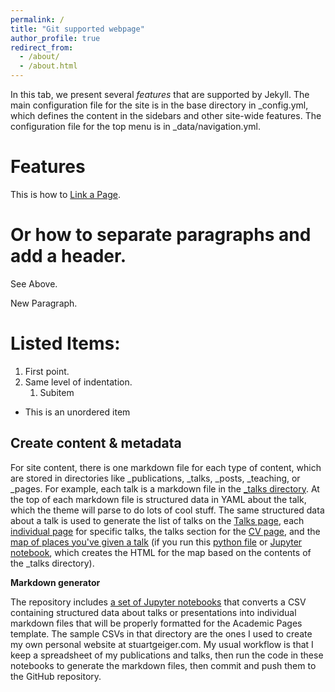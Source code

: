 ```yaml
---
permalink: /
title: "Git supported webpage"
author_profile: true
redirect_from: 
  - /about/
  - /about.html
---
```


In this tab, we present several _features_ that are supported by Jekyll. The main configuration file for the site is in the base directory in _config.yml, which defines the content in the sidebars and other site-wide features. The configuration file for the top menu is in _data/navigation.yml.

Features
====
This is how to [Link a Page](https://www.math.cit.tum.de/math/forschung/gruppen/statistics/people/). 

Or how to separate paragraphs and add a header.
======
See Above. 

New Paragraph.

Listed Items:
======
1. First point. 
1. Same level of indentation. 
	1. Subitem
	
* This is an unordered item


Create content & metadata
------
For site content, there is one markdown file for each type of content, which are stored in directories like _publications, _talks, _posts, _teaching, or _pages. For example, each talk is a markdown file in the [_talks directory](https://github.com/academicpages/academicpages.github.io/tree/master/_talks). At the top of each markdown file is structured data in YAML about the talk, which the theme will parse to do lots of cool stuff. The same structured data about a talk is used to generate the list of talks on the [Talks page](https://academicpages.github.io/talks), each [individual page](https://academicpages.github.io/talks/2012-03-01-talk-1) for specific talks, the talks section for the [CV page](https://academicpages.github.io/cv), and the [map of places you've given a talk](https://academicpages.github.io/talkmap.html) (if you run this [python file](https://github.com/academicpages/academicpages.github.io/blob/master/talkmap.py) or [Jupyter notebook](https://github.com/academicpages/academicpages.github.io/blob/master/talkmap.ipynb), which creates the HTML for the map based on the contents of the _talks directory).

**Markdown generator**

The repository includes [a set of Jupyter notebooks](https://github.com/academicpages/academicpages.github.io/tree/master/markdown_generator
) that converts a CSV containing structured data about talks or presentations into individual markdown files that will be properly formatted for the Academic Pages template. The sample CSVs in that directory are the ones I used to create my own personal website at stuartgeiger.com. My usual workflow is that I keep a spreadsheet of my publications and talks, then run the code in these notebooks to generate the markdown files, then commit and push them to the GitHub repository.